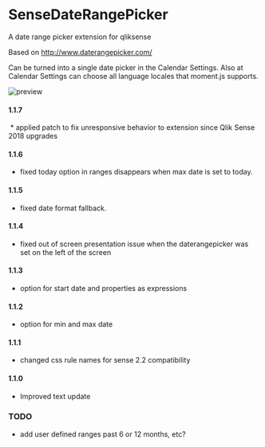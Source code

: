 # SenseDateRangePicker
A date range picker extension for qliksense

Based on http://www.daterangepicker.com/

Can be turned into a single date picker in the Calendar Settings.
Also at Calendar Settings can choose all language locales that moment.js supports.


![preview](https://raw.githubusercontent.com/NOD507/SenseDateRangePicker/master/dateRangePicker.gif) 

#### 1.1.7
 * applied patch to fix unresponsive behavior to extension since Qlik Sense 2018 upgrades

#### 1.1.6
 * fixed today option in ranges disappears when max date is set to today. 

#### 1.1.5
 * fixed date format fallback. 

#### 1.1.4
 * fixed out of screen presentation issue when the daterangepicker was set on the left of the screen

#### 1.1.3
 * option for start date and properties as expressions
 
#### 1.1.2
 * option for min and max date
 
#### 1.1.1
 * changed css rule names for sense 2.2 compatibility

#### 1.1.0
 * Improved text update



### TODO
 * add user defined ranges past 6 or 12 months, etc?
